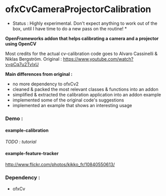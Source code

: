 # ofxCvCameraProjectorCalibration


* Status : Highly experimental. Don't expect anything to work out of the box, until I have time to do a new pass on the routine! *

**OpenFrameworks addon that helps calibrating a camera and a projector using OpenCV**

Most credits for the actual cv-calibration code goes to
Alvaro Cassinelli & Niklas Bergström.
Original :
https://www.youtube.com/watch?v=pCq7u2TvlxU

**Main differences from original :**

* no more dependency to ofxCv2
* cleaned & packed the most relevant classes & functions into an addon
* simplified & extracted the calibration application into an addon example
* implemented some of the original code's suggestions
* implemented an example that shows an interesting usage

### Demo : 

#### example-calibration
*TODO : tutorial*

#### example-feature-tracker
http://www.flickr.com/photos/kikko_fr/10840550613/

### Dependency : 
- ofxCv
